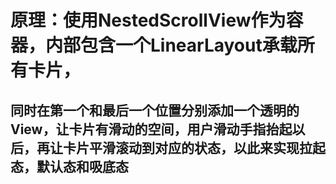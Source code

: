# 原理：使用NestedScrollView作为容器，内部包含一个LinearLayout承载所有卡片，
## 同时在第一个和最后一个位置分别添加一个透明的View，让卡片有滑动的空间，用户滑动手指抬起以后，再让卡片平滑滚动到对应的状态，以此来实现拉起态，默认态和吸底态